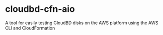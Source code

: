 # cloudbd-cfn-aio
A tool for easily testing CloudBD disks on the AWS platform using the AWS CLI and CloudFormation
